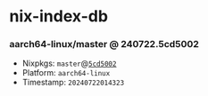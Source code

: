 # nix-index-db
### aarch64-linux/master @ 240722.5cd5002
- Nixpkgs: `master`@[`5cd5002`](https://github.com/NixOS/nixpkgs/commit/5cd5002ca676d3c3ba9e4094c4b6a4967c4b1072)
- Platform: `aarch64-linux`
- Timestamp: `20240722014323`
